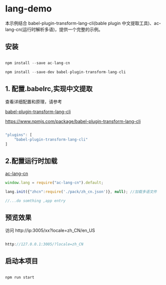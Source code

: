 # lang-demo

本示例结合 babel-plugin-transform-lang-cli(bable plugin 中文提取工具)、ac-lang-cn(运行时解析多语)，提供一个完整的示例。


## 安装

```js

npm install --save ac-lang-cn

npm install --save-dev babel-plugin-transform-lang-cli
```

## 1. 配置.babelrc,实现中文提取
查看详细配置和原理，请参考

[babel-plugin-transform-lang-cli](https://github.com/tinper-acs/lang-demo/blob/main/doc/README.md)

https://www.npmjs.com/package/babel-plugin-transform-lang-cli


```js

"plugins": [
    "babel-plugin-transform-lang-cli"
]

```
## 2.配置运行时加载

[ac-lang-cn](https://www.npmjs.com/package/ac-lang-cn) 

```js
window.lang = require("ac-lang-cn").default;

lang.init({"zhcn":require('./pack/zh_cn.json')}, null); //加载多语文件

//...do somthing ,app entry

```

## 预览效果

访问 http://ip:3005/xx?locale=zh_CN/en_US

```js

http://127.0.0.1:3005/?locale=zh_CN

```


## 启动本项目

  ```js

  npm run start

  ```